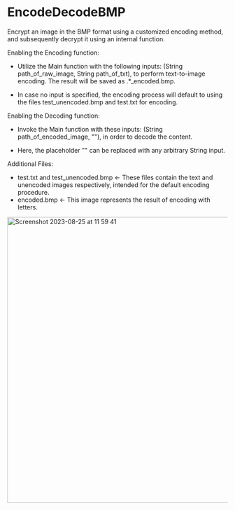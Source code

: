 # EncodeDecodeBMP

Encrypt an image in the BMP format using a customized encoding method, and subsequently decrypt it using an internal function.



Enabling the Encoding function:

- Utilize the Main function with the following inputs: (String path_of_raw_image, String path_of_txt), to perform text-to-image encoding. The result will be saved as .*_encoded.bmp.

- In case no input is specified, the encoding process will default to using the files test_unencoded.bmp and test.txt for encoding.


Enabling the Decoding function:

- Invoke the Main function with these inputs: (String path_of_encoded_image, \""), in order to decode the content.

- Here, the placeholder \"" can be replaced with any arbitrary String input.


Additional Files:

- test.txt and test_unencoded.bmp <- These files contain the text and unencoded images respectively, intended for the default encoding procedure.
- encoded.bmp <- This image represents the result of encoding with letters.

   
<img width="653" alt="Screenshot 2023-08-25 at 11 59 41" src="https://github.com/Ji2018/EncodeDecodeBMP/assets/40760742/476094ce-0dc7-4a83-ae8b-774d4fe24d96">
